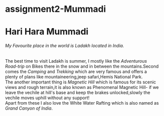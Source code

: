 # assignment2-Mummadi
# Hari Hara Mummadi
###### My Favourite place in the world is Ladakh located in India.
The best time to visit Ladakh is summer, I mostly like the *Adventurous Road-trip* on Bikes there in the snow and in between the mountains.Second comes the *Camping* and *Trekking* which are very famous and offers a plenty of plans like mountaineering,jeep safari,Hemis National Park. <br> The another important thing is *Magnetic Hill* which is famous for its scenic views and rough terrain,it is also known as Phenomenal Magnetic Hill- if we leave the vechile at hill's base and keep the brakes unlocked,slowly the vechile moves uphill without any support!<br> Apart from these I also love the White Water Rafting which is also named as *Grand Canyon of India*.



